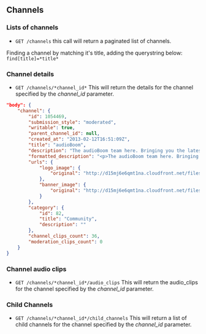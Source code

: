 ## Channels ##

### Lists of channels ###

 * `GET /channels`
  this call will return a paginated list of channels.

  Finding a channel by matching it's title, adding the querystring below:
    `find[title]=*title*`


### Channel details ###

 * `GET /channels/*channel_id*`
  This will return the details for the channel specified by the *channel_id* parameter.


```json
"body": {
    "channel": {
        "id": 1054469,
        "submission_style": "moderated",
        "writable": true,
        "parent_channel_id": null,
        "created_at": "2013-02-12T16:51:09Z",
        "title": "audioBoom",
        "description": "The audioBoom team here. Bringing you the latest from the office and everywhere else. \nFollow us for updates, offers, competitions and our own special version of community outreach. Get in touch either here, @audioBoom or FB. We love to listen.\nLondon\nhttp://audioboom.com\n",
        "formatted_description": "<p>The audioBoom team here. Bringing you the latest from the office and everywhere else. \nFollow us for updates, offers, competitions and our own special version of community outreach. Get in touch either here, @audioBoom or FB. We love to listen.\nLondon\n<a href=\"http://audioboom.com\">http://audioboom.com</a></p>\n",
        "urls": {
            "logo_image": {
                "original": "http://d15mj6e6qmt1na.cloudfront.net/files/images/0405/4536/audioboo_logo.jpg"
            },
            "banner_image": {
                "original": "http://d15mj6e6qmt1na.cloudfront.net/files/images/0417/0263/audioboo_banner_2.jpg"
            }
        },
        "category": {
            "id": 82,
            "title": "Community",
            "description": ""
        },
        "channel_clips_count": 36,
        "moderation_clips_count": 0
    }
}
```

### Channel audio clips ###

 * `GET /channels/*channel_id*/audio_clips`
  This will return the audio_clips for the channel specified by the *channel_id* parameter.

### Child Channels ###

 * `GET /channels/*channel_id*/child_channels`
  This will return a list of child channels for the channel specified by the *channel_id* parameter.
